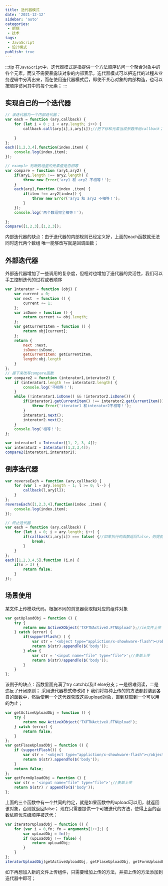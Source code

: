 ```yaml
---
title: 迭代器模式
date: '2021-12-12'
sidebar: 'auto'
categories:
 - 前端
 - 技术
tags:
 - JavaScript
 - 设计模式
publish: true
---
```

:::tip
在`JavaScript`中，迭代器模式是指提供一个方法顺序访问一个聚合对象中的各个元素，而又不需要暴露该对象的内部表示。迭代器模式可以把迭代的过程从业务逻辑中分离出来，而在使用迭代器模式后，即使不关心对象的内部构造，也可以按顺序访问其中的每个元素；
:::

<!-- more -->

## 实现自己的一个迭代器
```js
// 该迭代器为一个内部迭代器；
var each = function (ary,callback) {
    for (let i = 0 ; i < ary.length; i++) {
        callback.call(ary[i],i,ary[i]);//把下标和元素当成参数传给callback；
        
    }
};
each([1,2,3,4],function(index,item) {
    console.log(index,item);
});

// example 判断数组里的元素值是否相等
var compare = function (ary1,ary2) {
    if(ary1.length !== ary2.length) {
        throw new Error('ary1 和 ary2 不相等！');
    }
    each(ary1,function (index ,item) {
        if(item !== ary2[index]) {
            throw new Error('ary1 和 ary2 不相等！');
        }
    });
    console.log('两个数组完全相等！');
    
};
compare([1,2,3],[1,2,3]);
```
内部迭代器的缺点：由于迭代器的内部规则已经定义好，上面的each函数就无法同时迭代两个数组
唯一能够改写就是回调函数；
## 外部迭代器

外部迭代器增加了一些调用的复杂度，但相对也增加了迭代器的灵活性，我们可以手工控制迭代的过程或者顺序
```js
var Interator = function (obj) {
    var current = 0;
    var next  = function () {
        current += 1;
    };
    var isDone = function () {
        return current >= obj.length;
    };
    var getCurrentItem = function () {
        return obj[current];
    };
    return {
        next :next,
        isDone:isDone,
        getCurrentItem: getCurrentItem,
        length:obj.length
    }
};
// 接下来改写compare函数
var compare2 = function (interator1,interator2) {
    if (interator1.length !== interator2.length) {
        console.log('不相等！');
    }
    while (!interator1.isDone() && !interator2.isDone()) {
        if(interator1.getCurrentItem() !== interator2.getCurrentItem()) {
            throw Error('iterator1 和interator2不相等！');
        }
        interator1.next();
        interator2.next();
    }
    console.log('相等！');
};

var interator1 = Interator([1, 2, 3, 4]);
var interator2 = Interator([1,2,3,4]);
compare2(interator1,interator2);
```
## 倒序迭代器
```js
var reverseEach = function (ary,callback) {
    for (var l = ary.length - 1; l >= 0; l--) {
        callback(l,ary[l]);
    }
};
reverseEach([1,2,3,4],function(index ,item) {
    console.log(index,item);
});

// 终止迭代器
var each = function (ary,callback) {
    for (let i = 0; i < ary.length; i++) {
        if(callback(i,ary[i]) === false) {//如果执行的函数返回false，则提前终止迭代器
            break;
        }
    }
};
each([1,2,3,4,5],function (i,n) {
    if(n > 3) {
        return false;
    }
});
```

## 场景使用

某文件上传模块代码，根据不同的浏览器获取相对应的组件对象
```js
var getUplaodObj = function () {
    try {
        return new ActiveXObject('TXFTNActiveX.FTNUpload');//ie文件上传
    } catch (error) {
        if(supportFlash() ) {
            var str = '<object type="appliction/x-showkware-flash"></object>';
            return $(str).appendTo($('body'));
        } else {
            var str = '<input name="file" type="file">';//表单上传
            return $(str)/appendTo($('body'));
        }
    }
};
```
该例子的缺点：函数里面充满了try catch以及if else分支；一是很难阅读，二是违反了开闭原则；
采用迭代器模式修改如下
我们将每种上传的的方法都封装到各自的函数中，然后使用一个迭代器获取这些upload对象，直到获取到一个可以用的为止；
```js
var getActiveUploadObj = function () {
    try {
        return new ActiveXObject('TXFTNActiveX.FTNUpload');
    } catch (error) {
        return false;
    }
};
var getFlaseUploadObj = function () {
    if (supportFlash()) {
        var str = '<object type="appliction/x-showkware-flash"></object>';
        return $(str).appendTo($('body'));
    }
    return false;
};
var getFormUploadObj = function () {
    var str = '<input name="file" type="file">';//表单上传
    return $(str) / appendTo($('body'));
};
```
上面的三个函数中有一个共同的约定，就是如果函数中的upload可以用，就返回该对象，否则就返回false；
现在只需要提供一个可被迭代的方法，使得上面的函数依照优先级顺序被迭代；
```js
var iteratorUploadObj = function () {
    for (var i = 0,fn; fn = arguments[1++];) {
        var upLoadObj = fn();
        if (upLoadObj !== false) {
            return upLoadObj;
        }
    }
};
iteratorUploadObj(getActiveUploadObj, getFlaseUploadObj, getFormUploadObj);
```
如下再想加入新的文件上传组件，只需要增加上传的方法，并把上传的方法添加到迭代器中即可；
